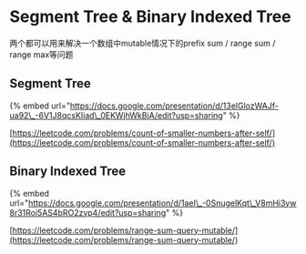 # Segment Tree & Binary Indexed Tree

两个都可以用来解决一个数组中mutable情况下的prefix sum / range sum / range max等问题

## Segment Tree

{% embed url="https://docs.google.com/presentation/d/13elGlozWAJf-ua92\_-6V1J8qcsKIiad\_0EKWjhWkBjA/edit?usp=sharing" %}

[https://leetcode.com/problems/count-of-smaller-numbers-after-self/](https://leetcode.com/problems/count-of-smaller-numbers-after-self/)



## Binary Indexed Tree

{% embed url="https://docs.google.com/presentation/d/1aeI\_-0SnugelKqt\_V8mHi3yw8r31Roi5AS4bRO2zvp4/edit?usp=sharing" %}

[https://leetcode.com/problems/range-sum-query-mutable/](https://leetcode.com/problems/range-sum-query-mutable/)





